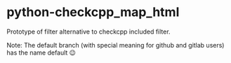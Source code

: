 # python-checkcpp_map_html
Prototype of filter alternative to checkcpp included filter.

Note: The default branch (with special meaning for github and gitlab users) has the name default 😉
